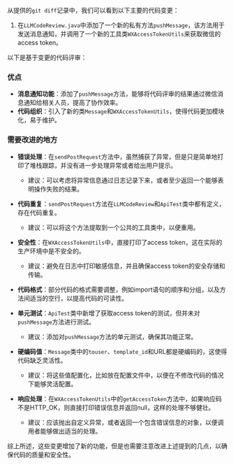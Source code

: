 从提供的`git diff`记录中，我们可以看到以下主要的代码变更：

1. 在`LLMCodeReview.java`中添加了一个新的私有方法`pushMessage`，该方法用于发送消息通知，并调用了一个新的工具类`WXAccessTokenUtils`来获取微信的access token。

以下是基于变更的代码评审：

### 优点
- **消息通知功能**：添加了`pushMessage`方法，能够将代码评审的结果通过微信消息通知给相关人员，提高了协作效率。
- **代码组织**：引入了新的类`Message`和`WXAccessTokenUtils`，使得代码更加模块化，易于维护。

### 需要改进的地方
- **错误处理**：在`sendPostRequest`方法中，虽然捕获了异常，但是只是简单地打印了堆栈跟踪，并没有进一步处理异常或者给出用户提示。
  - 建议：可以考虑将异常信息通过日志记录下来，或者至少返回一个能够表明操作失败的结果。
  
- **代码重复**：`sendPostRequest`方法在`LLMCodeReview`和`ApiTest`类中都有定义，存在代码重复。
  - 建议：可以将这个方法提取到一个公共的工具类中，以便重用。

- **安全性**：在`WXAccessTokenUtils`中，直接打印了access token，这在实际的生产环境中是不安全的。
  - 建议：避免在日志中打印敏感信息，并且确保access token的安全存储和传输。

- **代码格式**：部分代码的格式需要调整，例如import语句的顺序和分组，以及方法间适当的空行，以提高代码的可读性。

- **单元测试**：`ApiTest`类中新增了获取access token的测试，但并未对`pushMessage`方法进行测试。
  - 建议：添加对`pushMessage`方法的单元测试，确保其功能正常。

- **硬编码值**：`Message`类中的`touser`、`template_id`和URL都是硬编码的，这使得代码缺乏灵活性。
  - 建议：将这些值配置化，比如放在配置文件中，以便在不修改代码的情况下能够灵活配置。

- **响应处理**：在`WXAccessTokenUtils`中的`getAccessToken`方法中，如果响应码不是HTTP_OK，则直接打印错误信息并返回null，这样的处理不够健壮。
  - 建议：应该抛出自定义异常，或者返回一个包含错误信息的对象，以便调用者能够做出适当的处理。

综上所述，这些变更增加了新的功能，但是也需要注意改进上述提到的几点，以确保代码的质量和安全性。